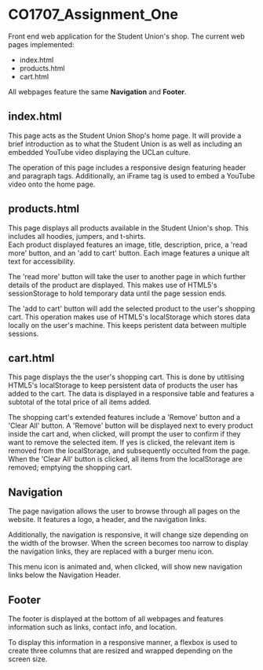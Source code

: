 # CO1707_Assignment_One
Front end web application for the Student Union's shop.
The current web pages implemented:
* index.html
* products.html
* cart.html


All webpages feature the same __Navigation__ and __Footer__. 
## index.html
This page acts as the Student Union Shop's home page. It will provide a brief introduction as to what the Student Union is as well as including an embedded YouTube video displaying the UCLan culture.  

The operation of this page includes a responsive design featuring header and paragraph tags. Additionally, an iFrame tag is used to embed a YouTube video onto the home page.
## products.html
This page displays all products available in the Student Union's shop. This includes all hoodies, jumpers, and t-shirts.  
Each product displayed features an image, title, description, price, a 'read more' button, and an 'add to cart' button. Each image features a unique alt text for accessibility.  

The 'read more' button will take the user to another page in which further details of the product are displayed. This makes use of HTML5's sessionStorage to hold temporary data until the page session ends.  

The 'add to cart' button will add the selected product to the user's shopping cart. This operation makes use of HTML5's localStorage which stores data locally on the user's machine. This keeps peristent data between multiple sessions.
## cart.html
This page displays the the user's shopping cart. This is done by utitlising HTML5's localStorage to keep persistent data of products the user has added to the cart. The data is displayed in a responsive table and features a subtotal of the total price of all items added.  

The shopping cart's extended features include a 'Remove' button and a 'Clear All' button. A 'Remove' button will be displayed next to every product inside the cart and, when clicked, will prompt the user to confirm if they want to remove the selected item. If yes is clicked, the relevant item is removed from the localStorage, and subsequently occulted from the page. When the 'Clear All' button is clicked, all items from the localStorage are removed; emptying the shopping cart.
## Navigation
The page navigation allows the user to browse through all pages on the website. It features a logo, a header, and the navigation links.  

Additionally, the navigation is responsive, it will change size depending on the width of the browser. When the screen becomes too narrow to display the navigation links, they are replaced with a burger menu icon.  

This menu icon is animated and, when clicked, will show new navigation links below the Navigation Header.
## Footer
The footer is displayed at the bottom of all webpages and features information such as links, contact info, and location.  

To display this information in a responsive manner, a flexbox is used to create three columns that are resized and wrapped depending on the screen size.